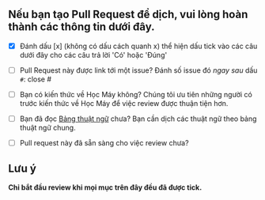 ## Nếu bạn tạo Pull Request để dịch, vui lòng hoàn thành các thông tin dưới đây.

* [x] Đánh dấu [x] (không có dấu cách quanh x) thể hiện dấu tick vào các câu dưới đây cho các câu trả lời 'Có' hoặc 'Đúng'

* [ ] Pull Request này được link tới một issue? Đánh số issue đó *ngay sau* dấu `#`: close #

* [ ] Bạn có kiến thức về Học Máy không? Chúng tôi ưu tiên những người có trước kiến thức về Học Máy để việc review được thuận tiện hơn.

* [ ] Bạn đã đọc [Bảng thuật ngữ](https://github.com/aivivn/Machine-Learning-Yearning-Vietnamese-Translation/blob/master/glossary.md) chưa? Bạn cần dịch các thuật ngữ theo bảng thuật ngữ chung.

* [ ] Pull request này đã sẵn sàng cho việc review chưa?

## Lưu ý 
**Chỉ bắt đầu review khi mọi mục trên đây đều đã được tick.**
